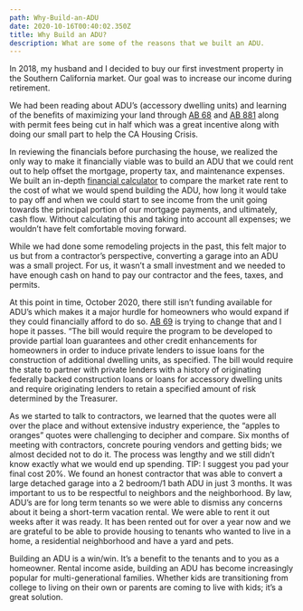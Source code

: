 ```yaml
---
path: Why-Build-an-ADU
date: 2020-10-16T00:40:02.350Z
title: Why Build an ADU?
description: What are some of the reasons that we built an ADU.
---
```

In 2018, my husband and I decided to buy our first investment property in the Southern California market. Our goal was to increase our income during retirement.

We had been reading about ADU’s (accessory dwelling units) and learning of the benefits of maximizing your land through [AB 68](https://leginfo.legislature.ca.gov/faces/billNavClient.xhtml?bill_id=201920200AB68) and [AB 881](https://leginfo.legislature.ca.gov/faces/billNavClient.xhtml?bill_id=201920200AB881) along with permit fees being cut in half which was a great incentive along with doing our small part to help the CA Housing Crisis.

In reviewing the financials before purchasing the house, we realized the only way to make it financially viable was to build an ADU that we could rent out to help offset the mortgage, property tax, and maintenance expenses. We built an in-depth [financial calculator](https://aduroi.com) to compare the market rate rent to the cost of what we would spend building the ADU, how long it would take to pay off and when we could start to see income from the unit going towards the principal portion of our mortgage payments, and ultimately, cash flow. Without calculating this and taking into account all expenses; we wouldn’t have felt comfortable moving forward.

While we had done some remodeling projects in the past, this felt major to us but from a contractor’s perspective, converting a garage into an ADU was a small project. For us, it wasn’t a small investment and we needed to have enough cash on hand to pay our contractor and the fees, taxes, and permits.

At this point in time, October 2020, there still isn’t funding available for ADU’s which makes it a major hurdle for homeowners who would expand if they could financially afford to do so. [AB 69](https://leginfo.legislature.ca.gov/faces/billNavClient.xhtml?bill_id=201920200AB69) is trying to change that and I hope it passes. “The bill would require the program to be developed to provide partial loan guarantees and other credit enhancements for homeowners in order to induce private lenders to issue loans for the construction of additional dwelling units, as specified. The bill would require the state to partner with private lenders with a history of originating federally backed construction loans or loans for accessory dwelling units and require originating lenders to retain a specified amount of risk determined by the Treasurer.

As we started to talk to contractors, we learned that the quotes were all over the place and without extensive industry experience, the “apples to oranges” quotes were challenging to decipher and compare. Six months of meeting with contractors, concrete pouring vendors and getting bids; we almost decided not to do it. The process was lengthy and we still didn’t know exactly what we would end up spending. TIP: I suggest you pad your final cost 20%. We found an honest contractor that was able to convert a large detached garage into a 2 bedroom/1 bath ADU in just 3 months. It was important to us to be respectful to neighbors and the neighborhood. By law, ADU’s are for long term tenants so we were able to dismiss any concerns about it being a short-term vacation rental. We were able to rent it out weeks after it was ready. It has been rented out for over a year now and we are grateful to be able to provide housing to tenants who wanted to live in a home, a residential neighborhood and have a yard and pets.

Building an ADU is a win/win. It’s a benefit to the tenants and to you as a homeowner. Rental income aside, building an ADU has become increasingly popular for multi-generational families. Whether kids are transitioning from college to living on their own or parents are coming to live with kids; it’s a great solution.